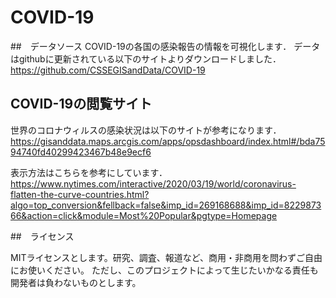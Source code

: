 # COVID-19

##　データソース
COVID-19の各国の感染報告の情報を可視化します．
データはgithubに更新されている以下のサイトよりダウンロードしました．
https://github.com/CSSEGISandData/COVID-19

## COVID-19の閲覧サイト
世界のコロナウィルスの感染状況は以下のサイトが参考になります．
https://gisanddata.maps.arcgis.com/apps/opsdashboard/index.html#/bda7594740fd40299423467b48e9ecf6


表示方法はこちらを参考にしています．
https://www.nytimes.com/interactive/2020/03/19/world/coronavirus-flatten-the-curve-countries.html?algo=top_conversion&fellback=false&imp_id=269168688&imp_id=822987366&action=click&module=Most%20Popular&pgtype=Homepage


##　ライセンス

MITライセンスとします。研究、調査、報道など、商用・非商用を問わずご自由にお使いください。
ただし、このプロジェクトによって生じたいかなる責任も開発者は負わないものとします。
